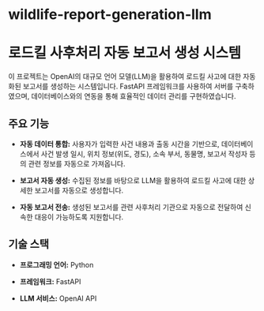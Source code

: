 # wildlife-report-generation-llm


# 로드킬 사후처리 자동 보고서 생성 시스템

이 프로젝트는 OpenAI의 대규모 언어 모델(LLM)을 활용하여 로드킬 사고에 대한 자동화된 보고서를 생성하는 시스템입니다. FastAPI 프레임워크를 사용하여 서버를 구축하였으며, 데이터베이스와의 연동을 통해 효율적인 데이터 관리를 구현하였습니다.

## 주요 기능

- **자동 데이터 통합:** 사용자가 입력한 사건 내용과 출동 시간을 기반으로, 데이터베이스에서 사건 발생 일시, 위치 정보(위도, 경도), 소속 부서, 동물명, 보고서 작성자 등의 관련 정보를 자동으로 가져옵니다.

- **보고서 자동 생성:** 수집된 정보를 바탕으로 LLM을 활용하여 로드킬 사고에 대한 상세한 보고서를 자동으로 생성합니다.

- **자동 보고서 전송:** 생성된 보고서를 관련 사후처리 기관으로 자동으로 전달하여 신속한 대응이 가능하도록 지원합니다.

## 기술 스택

- **프로그래밍 언어:** Python

- **프레임워크:** FastAPI

- **LLM 서비스:** OpenAI API
